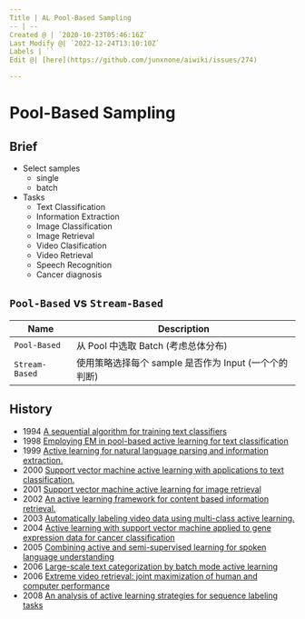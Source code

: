 ```yaml
---
Title | AL Pool-Based Sampling
-- | --
Created @ | `2020-10-23T05:46:16Z`
Last Modify @| `2022-12-24T13:10:10Z`
Labels | ``
Edit @| [here](https://github.com/junxnone/aiwiki/issues/274)

---
```

# Pool-Based Sampling

## Brief
- Select samples
  - single
  - batch
- Tasks
  - Text Classification
  - Information Extraction
  - Image Classification
  - Image Retrieval
  - Video Clasification
  - Video Retrieval
  - Speech Recognition
  - Cancer diagnosis

## `Pool-Based` vs `Stream-Based`

Name | Description
-- | --
`Pool-Based`  | 从 Pool 中选取 Batch (考虑总体分布)
`Stream-Based` | 使用策略选择每个 sample 是否作为 Input (一个个的判断)


## History
- 1994 [A sequential algorithm for training text classifiers](https://dl.acm.org/doi/pdf/10.5555/188490.188495)
- 1998 [Employing EM in pool-based active learning for text classification]()
- 1999 [Active learning for natural language parsing and information extraction.]()
- 2000 [Support vector machine active learning with applications to text classification.]()
- 2001 [Support vector machine active learning for image retrieval]()
- 2002 [An active learning framework for content based information retrieval.]()
- 2003 [Automatically labeling video data using multi-class active learning.]()
- 2004 [Active learning with support vector machine applied to gene expression data for cancer classification]()
- 2005 [Combining active and semi-supervised learning for spoken language understanding]()
- 2006 [ Large-scale text categorization by batch mode active learning]()
- 2006 [Extreme video retrieval: joint maximization of human and computer performance]()
- 2008 [An analysis of active learning strategies for sequence labeling tasks]()

